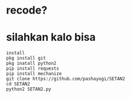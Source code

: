 # recode?
# silahkan kalo bisa
```
install
pkg install git
pkg inatall python2
pip install requests
pip install mechanize
git clone https://github.com/pashayogi/SETAN2
cd SETAN2
python2 SETAN2.py
```